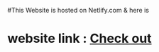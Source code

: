 #This Website is hosted on Netlify.com & here is
# website link : <a href="https://saisudheerpasala.netlify.app/ " > Check out</a>
